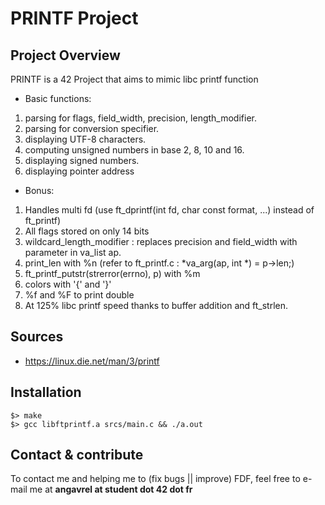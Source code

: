 # PRINTF Project

## Project Overview
PRINTF is a 42 Project that aims to mimic libc printf function

* Basic functions:
1) parsing for flags, field_width, precision, length_modifier.
2) parsing for conversion specifier.
3) displaying UTF-8 characters.
4) computing unsigned numbers in base 2, 8, 10 and 16.
5) displaying signed numbers.
6) displaying pointer address

* Bonus:
1) Handles multi fd (use ft_dprintf(int fd, char const format, ...) instead of ft_printf)
2) All flags stored on only 14 bits
3) wildcard_length_modifier : replaces precision and field_width with parameter in va_list ap.
4) print_len with %n (refer to ft_printf.c : *va_arg(ap, int *) = p->len;)
5) ft_printf_putstr(strerror(errno), p) with %m
6) colors with '{' and '}'
7) %f and %F to print double
8) At 125% libc printf speed thanks to buffer addition and ft_strlen.


## Sources
* https://linux.die.net/man/3/printf

## Installation
```
$> make
$> gcc libftprintf.a srcs/main.c && ./a.out
```

## Contact & contribute
To contact me and helping me to (fix bugs || improve) FDF, feel free to e-mail me at **angavrel at student dot 42 dot fr**
